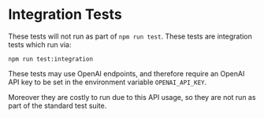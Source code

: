# Integration Tests

These tests will not run as part of `npm run test`.
These tests are integration tests which run via:

`npm run test:integration`

These tests may use OpenAI endpoints, and therefore require an OpenAI API key to be set in the environment variable `OPENAI_API_KEY`.

Moreover they are costly to run due to this API usage, so they are not run as part of the standard test suite.
